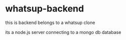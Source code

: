 # whatsup-backend

this is backend belongs to a whatsup clone

its a node.js server connecting to a mongo db database
